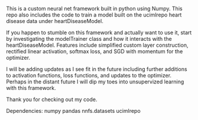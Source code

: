 This is a custom neural net framework built in python using Numpy. This repo also includes the code to train a model built on the ucimlrepo heart disease data under heartDiseaseModel.

If you happen to stumble on this framework and actually want to use it, start by investigating the modelTrainer class and how it interacts with the heartDiseaseModel.
Features include simplified custom layer construction, rectified linear activation, softmax loss, and SGD with momentum for the optimizer. 

I will be adding updates as I see fit in the future including further additions to activation functions, loss functions, and updates to the optimizer. 
Perhaps in the distant future I will dip my toes into unsupervized learning with this framework. 

Thank you for checking out my code.


Dependencies:
numpy
pandas
nnfs.datasets
ucimlrepo
